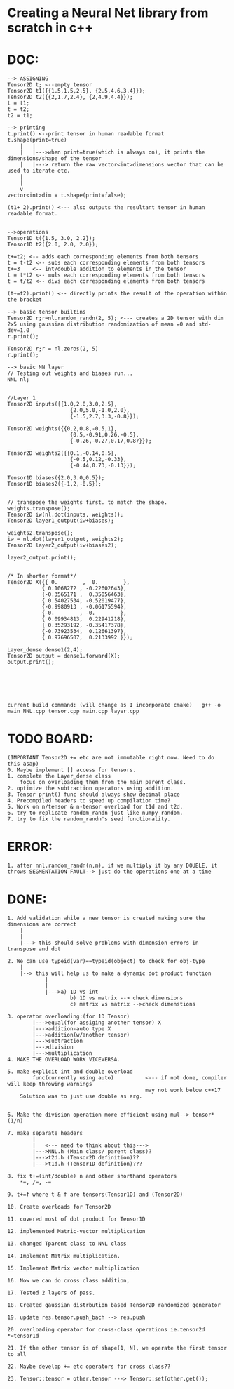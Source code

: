 # Creating a Neural Net library from scratch in c++


# DOC:
	--> ASSIGNING
	Tensor2D t; <--empty tensor
	Tensor2D t1({{1.5,1.5,2.5}, {2.5,4.6,3.4}});
	Tensor2D t2({{2,1.7,2.4}, {2,4.9,4.4}});
	t = t1;
	t = t2;
	t2 = t1;

	--> printing
	t.print() <--print tensor in human readable format
	t.shape(print=true) 
		|	|
		|	|--->when print=true(which is always on), it prints the dimensions/shape of the tensor
		|	|---> return the raw vector<int>dimensions vector that can be used to iterate etc.
		|
		|
		v
	vector<int>dim = t.shape(print=false);

	(t1+ 2).print() <--- also outputs the resultant tensor in human readable format.


	-->operations
	Tensor1D t({1.5, 3.0, 2.2});
	Tensor1D t2({2.0, 2.0, 2.0});
	
	t+=t2; <-- adds each corresponding elements from both tensors
	t = t-t2 <-- subs each corresponding elements from both tensors
	t+=3 	<-- int/double addition to elements in the tensor
	t = t*t2 <-- muls each corresponding elements from both tensors
	t = t/t2 <-- divs each corresponding elements from both tensors

	(t+=t2).print() <-- directly prints the result of the operation within the bracket

	--> basic tensor builtins
	Tensor2D r;r=nl.random_randn(2, 5);	<--- creates a 2D tensor with dim 2x5 using gaussian distribution randomization of mean =0 and std-dev=1.0
	r.print();

	Tensor2D r;r = nl.zeros(2, 5)
	r.print();

	--> basic NN layer
	// Testing out weights and biases run...
	NNL nl;


	//Layer 1
	Tensor2D inputs({{1.0,2.0,3.0,2.5},
						{2.0,5.0,-1.0,2.0},
						{-1.5,2.7,3.3,-0.8}});

	Tensor2D weights({{0.2,0.8,-0.5,1},
						{0.5,-0.91,0.26,-0.5},
						{-0.26,-0.27,0.17,0.87}});

	Tensor2D weights2({{0.1,-0.14,0.5},
						{-0.5,0.12,-0.33},
						{-0.44,0.73,-0.13}});

	Tensor1D biases({2.0,3.0,0.5});
	Tensor1D biases2({-1,2,-0.5});

	
	// transpose the weights first. to match the shape.
	weights.transpose();
	Tensor2D iw(nl.dot(inputs, weights));
	Tensor2D layer1_output(iw+biases);

	weights2.transpose();
	iw = nl.dot(layer1_output, weights2);
	Tensor2D layer2_output(iw+biases2);

	layer2_output.print();


	/* In shorter format*/
	Tensor2D X({{ 0.        ,  0.        },
		       { 0.1068272 , -0.22602643},
		       {-0.3565171 ,  0.35056463},
		       { 0.54027534, -0.52019477},
		       {-0.9980913 , -0.06175594},
		       {-0.        , -0.        },
		       { 0.09934813,  0.22941218},
		       { 0.35293192, -0.35417378},
		       {-0.73923534,  0.12661397},
		       { 0.97696507,  0.2133992 }});

	Layer_dense dense1(2,4);
	Tensor2D output = dense1.forward(X);
	output.print();






	current build command: (will change as I incorporate cmake)   g++ -o main NNL.cpp tensor.cpp main.cpp layer.cpp



# TODO BOARD:
	(IMPORTANT Tensor2D += etc are not immutable right now. Need to do this asap)
	0. Maybe implement [] access for tensors.
	1. complete the Layer_dense class
		focus on overloading them from the main parent class.
	2. optimize the subtraction operators using addition.
	3. Tensor print() func should always show decimal place
	4. Precompiled headers to speed up compilation time?
	5. Work on n/tensor & n-tensor overload for t1d and t2d.
	6. try to replicate random_randn just like numpy random.
	7. try to fix the random_randn's seed functionality.
	





# ERROR:
	1. after nnl.random_randn(n,m), if we multiply it by any DOUBLE, it throws SEGMENTATION FAULT--> just do the operations one at a time





# DONE:
	1. Add validation while a new tensor is created making sure the dimensions are correct
		|
		|
		|---> this should solve problems with dimension errors in transpose and dot

	2. We can use typeid(var)==typeid(object) to check for obj-type
		|
		|--> this will help us to make a dynamic dot product function
				|
				|
				|--->a) 1D vs int
						b) 1D vs matrix --> check dimensions
						c) matrix vs matrix -->check dimenstions

	3. operator overloading:(for 1D Tensor) 
			|--->equal(for assiging another tensor) X
			|--->addition-auto type X
			|--->addition(w/another tensor)
			|--->subtraction
			|--->division
			|--->multiplication
	4. MAKE THE OVERLOAD WORK VICEVERSA.

	5. make explicit int and double overload 
			func(currently using auto)			<--- if not done, compiler will keep throwing warnings
												may not work below c++17
		Solution was to just use double as arg.


	6. Make the division operation more efficient using mul--> tensor*(1/n)

	7. make separate headers
			|
			|	<--- need to think about this--->
			|--->NNL.h (Main class/ parent class)?
			|--->t2d.h (Tensor2D definition)??
			|--->t1d.h (Tensor1D definition)???

	8. fix t+=(int/double) n and other shorthand operators
		*=, /=, -=

	9. t+=f where t & f are tensors(Tensor1D) and (Tensor2D)

	10. Create overloads for Tensor2D

	11. covered most of dot product for Tensor1D

	12. implemented Matric-vector multiplication

	13. changed Tparent class to NNL class

	14. Implement Matrix multiplication.

	15. Implement Matrix vector multiplication

	16. Now we can do cross class addition,

	17. Tested 2 layers of pass.

	18. Created gaussian distrbution based Tensor2D randomized generator

	19. update res.tensor.push_bach --> res.push

	20. overloading operator for cross-class operations ie.tensor2d *=tensor1d

	21. If the other tensor is of shape(1, N), we operate the first tensor to all

	22. Maybe develop += etc operators for cross class??

	23. Tensor::tensor = other.tensor ---> Tensor::set(other.get());
